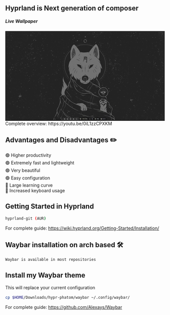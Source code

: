 ## Hyprland is Next generation of composer

##### Live Wallpaper
<img src="assets/phantom_theme.gif" alt="Main screen theme 4" align="center">
Complete overview: https://youtu.be/0iL1zzCPXKM

## Advantages and Disadvantages ✏️
🟢 Higher productivity<br>
🟢 Extremely fast and lightweight<br>
🟢 Very beautiful<br>
🟢 Easy configuration<br>
🔴 Large learning curve<br>
🔴 Increased keyboard usage


## Getting Started in Hyprland
```sh
hyprland-git (AUR)
```
For complete guide: https://wiki.hyprland.org/Getting-Started/Installation/

## Waybar installation on arch based 🛠
```sh
Waybar is available in most repositories
```

## Install my Waybar theme
This will replace your current configuration
```sh
cp $HOME/Downloads/hypr-phatom/waybar ~/.config/waybar/
```
For complete guide: https://github.com/Alexays/Waybar

